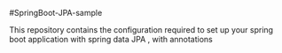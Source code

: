 
#SpringBoot-JPA-sample


This repository contains the configuration required to set up your spring boot application with spring data JPA , with annotations
